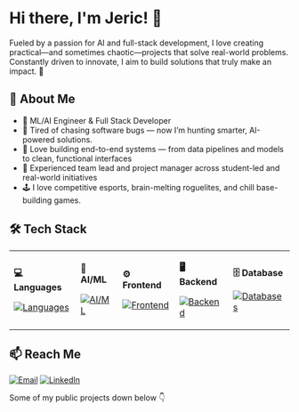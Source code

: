 # Hi there, I'm Jeric! 👋

Fueled by a passion for AI and full-stack development, I love creating practical—and sometimes chaotic—projects that solve real-world problems. Constantly driven to innovate, I aim to build solutions that truly make an impact. 🚀

## 🧠 About Me
- 🤖 ML/AI Engineer & Full Stack Developer
- 🐞 Tired of chasing software bugs — now I’m hunting smarter, AI-powered solutions.
- 🧪 Love building end-to-end systems — from data pipelines and models to clean, functional interfaces
- 👥 Experienced team lead and project manager across student-led and real-world initiatives
- 🕹️ I love competitive esports, brain-melting roguelites, and chill base-building games.

## 🛠️ Tech Stack
<table>
  <tr>
  <td>
    
  <b> 💻 Languages </b>
  
  [![Languages](https://skillicons.dev/icons?i=python,js,ts,java,cpp&theme=dark&perline=5)](https://skillicons.dev)
  
  </td>
  <td>
  
  <b> 🤖 AI/ML </b>
  
  [![AI/ML](https://skillicons.dev/icons?i=tensorflow,pytorch,opencv,sklearn&theme=dark&perline=5)](https://skillicons.dev)
  
  </td>
  <td>
    
  <b> ⚙️ Frontend </b>
  
  [![Frontend](https://skillicons.dev/icons?i=react,nextjs,svelte,gatsby,tailwind&theme=dark&perline=5)](https://skillicons.dev)
  
  </td>
  <td>
    
  <b> 🖥️ Backend </b>
  
  [![Backend](https://skillicons.dev/icons?i=nodejs,express,fastapi,django,graphql&theme=dark&perline=5)](https://skillicons.dev)
  
  </td>
  <td>
    
  <b>🗄️ Database </b>
  
  [![Databases](https://skillicons.dev/icons?i=postgres,mongodb,firebase,supabase&theme=dark&perline=5)](https://skillicons.dev)
  
  </td>
  </tr>
</table>

## 📫 Reach Me

[![Email](https://img.shields.io/badge/📧%20Email-jericnarte912@gmail.com-blue?style=for-the-badge)](mailto:jericnarte912@gmail.com)
[![LinkedIn](https://img.shields.io/badge/🔗%20LinkedIn-Jeric%20Narte-blue?style=for-the-badge&logo=linkedin)](https://www.linkedin.com/in/jericnarte/)

Some of my public projects down below 👇
